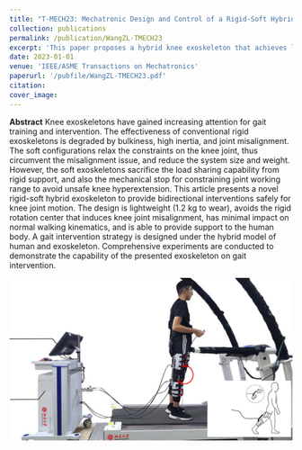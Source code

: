 ```yaml
---
title: "T-MECH23: Mechatronic Design and Control of a Rigid-Soft Hybrid Knee Exoskeleton for Gait Intervention"
collection: publications
permalink: /publication/WangZL-TMECH23
excerpt: 'This paper proposes a hybrid knee exoskeleton that achieves lightweight and load support capability simultaneously.'
date: 2023-01-01
venue: 'IEEE/ASME Transactions on Mechatronics'
paperurl: '/pubfile/WangZL-TMECH23.pdf'
citation: 
cover_image: 
---
```



**Abstract**  Knee exoskeletons have gained increasing attention for gait training and intervention. The effectiveness of conventional rigid exoskeletons is degraded by bulkiness, high inertia, and joint misalignment. The soft configurations relax the constraints on the knee joint, thus circumvent the misalignment issue, and reduce the system size and weight. However, the soft exoskeletons sacrifice the load sharing capability from rigid support, and also the mechanical stop for constraining joint working range to avoid unsafe knee hyperextension. This article presents a novel rigid-soft hybrid exoskeleton to provide bidirectional interventions safely for knee joint motion. The design is lightweight (1.2 kg to wear), avoids the rigid rotation center that induces knee joint misalignment, has minimal impact on normal walking kinematics, and is able to provide support to the human body. A gait intervention strategy is designed under the hybrid model of human and exoskeleton. Comprehensive experiments are conducted to demonstrate the capability of the presented exoskeleton on gait intervention.


![picture](/pubfile/WangZL-TMECH23.jpg)
